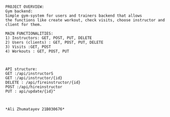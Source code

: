     PROJECT OVERVIEW:
    Gym backend:    
    Simple gym-system for users and trainers backend that allows
    the functions like create workout, check visits, choose instructor and client for them.

    MAIN FUNCTIONALITIES:
    1) Instructors: GET, POST, PUT, DELETE
    2) Users (clients) : GET, POST, PUT, DELETE
    3) Visits :GET, POST
    4) Workouts : GET, POST, PUT
    

    
    API structure:
    GET :/api/instructorS
    GET :/api/instructor/{id}
    DELETE : /api/fireinstructor/{id}
    POST :/api/hireinstructor
    PUT : api/update/{id}"



    *Ali Zhumatayev 21B030676*
    
    


